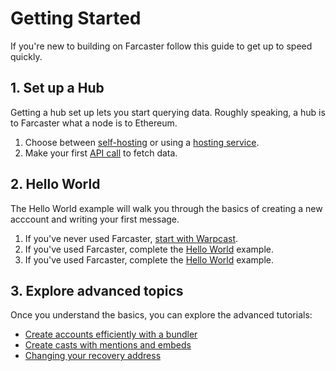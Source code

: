 # Getting Started

If you're new to building on Farcaster follow this guide to get up to speed quickly.

## 1. Set up a Hub

Getting a hub set up lets you start querying data. Roughly speaking, a hub is to Farcaster what a node is to Ethereum.

1. Choose between [self-hosting](/hubble/install) or using a [hosting service](/hubble/hubble#hosted-instances).
2. Make your first [API call](/developers/guides/querying/setting-up) to fetch data.

## 2. Hello World

The Hello World example will walk you through the basics of creating a new acccount and writing your first message.

1. If you've never used Farcaster, [start with Warpcast](../learn/intro/create-account.md).
2. If you've used Farcaster, complete the [Hello World](/developers/guides/basics/hello-world) example.
3. If you've used Farcaster, complete the [Hello World](/developers/guides/basics/hello-world) example.

## 3. Explore advanced topics

Once you understand the basics, you can explore the advanced tutorials:

- [Create accounts efficiently with a bundler](guides/accounts/create-account.md)
- [Create casts with mentions and embeds](guides/writing/casts.md)
- [Changing your recovery address](guides/accounts/change-recovery.md)
